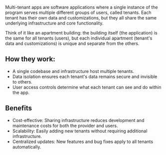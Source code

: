 Multi-tenant apps are software applications where a single instance of the program serves multiple different groups of users, called tenants. Each tenant has their own data and customizations, but they all share the same underlying infrastructure and core functionality.

Think of it like an apartment building: the building itself (the application) is the same for all tenants (users), but each individual apartment (tenant's data and customizations) is unique and separate from the others.

## How they work:

- A single codebase and infrastructure host multiple tenants.
- Data isolation ensures each tenant's data remains secure and invisible to others.
- User access controls determine what each tenant can see and do within the app.

## Benefits

- Cost-effective: Sharing infrastructure reduces development and maintenance costs for both the provider and users.
- Scalability: Easily adding new tenants without requiring additional infrastructure.
- Centralized updates: New features and bug fixes apply to all tenants automatically.

